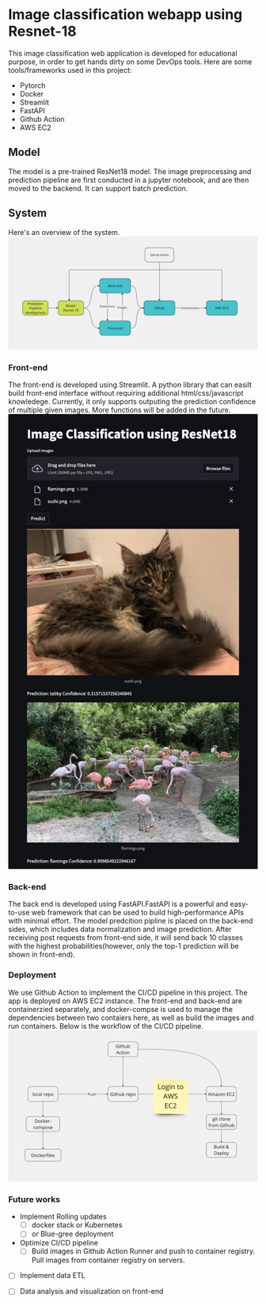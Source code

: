 # Image classification webapp using Resnet-18


This image classification web application is developed for educational purpose, in order to get hands dirty on some DevOps tools. Here are some tools/frameworks used in this project:
* Pytorch
* Docker
* Streamlit
* FastAPI
* Github Action
* AWS EC2


## Model 
The model is a pre-trained ResNet18 model. The image preprocessing and prediction pipeline are first conducted in a jupyter notebook, and are then moved to the backend. It can support batch prediction. 

## System
Here's an overview of the system.  
![](imgs/architecture.png)
 
### Front-end
The front-end is developed using Streamlit. A python library that can easilt build front-end interface without requiring additional html/css/javascript knowledege. Currently, it only supports outputing the prediction confidence of multiple given images. More functions will be added in the future.
![](imgs/front-end.png)

### Back-end
The back end is developed using FastAPI.FastAPI is a powerful and easy-to-use web framework that can be used to build high-performance APIs with minimal effort. The model predcition pipline is placed on the back-end sides, which includes data normalization and image prediction. After receiving post requests from front-end side, it will send back 10 classes with the highest probabilities(however, only the top-1 prediction will be shown in front-end). 

### Deployment 
We use Github Action to implement the CI/CD pipeline in this project. The app is deployed on AWS EC2 instance. The front-end and back-end are containerzied separately, and docker-compse is used to manage the dependencies between two contaiers here, as well as build the images and run containers. Below is the workflow of the CI/CD pipeline. 
![](imgs/cicd.png)

### Future works
- Implement Rolling updates
    - [ ] docker stack or Kubernetes
    - [ ] or Blue-gree deployment
- Optimize CI/CD pipeline
  - [ ] Build images in Github Action Runner and push to container registry. Pull images from container registry on servers.
- [ ] Implement data ETL
- [ ] Data analysis and visualization on front-end


